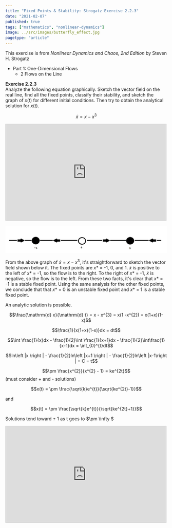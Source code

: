 ```yaml
---
title: "Fixed Points & Stability: Strogatz Exercise 2.2.3"
date: "2021-02-07"
published: true
tags: ["mathematics", "nonlinear-dynamics"]
image: ../src/images/butterfly_effect.jpg
pagetype: "article"
---
```


This exercise is from *Nonlinear Dynamics and Chaos, 2nd Edition* by Steven H. Strogatz

- Part 1: One-Dimensional Flows
  - 2 Flows on the Line


**Exercise 2.2.3**  
Analyze the following equation graphically. Sketch the vector field on the real line, find all the fixed points, classify their stability, and sketch the graph of $x(t)$ for different initial conditions. Then try to obtain the analytical solution for $x(t)$.

$$\dot {x} = x - x^{3}$$

<iframe src="https://www.desmos.com/calculator/ysouxtxafy?embed" width="500px" height="300px" style="border: 1px solid #ccc" frameborder=0></iframe>

![vector field](../src/images/vector_field_2-2-3.jpg)

From the above graph of $\dot {x} = x - x^{3}$, it's straightforward to sketch the vector field shown below it. The fixed points are $x*$ = -1, 0, and 1. $\dot {x}$ is positive to the left of $x*$ = -1, so the flow is to the right. To the right of $x*$ = -1, $\dot {x}$ is negative, so the flow is to the left. From these two facts, it's clear that $x*$ = -1 is a stable fixed point. Using the same analysis for the other fixed points, we conclude that that $x*$ = 0 is an unstable fixed point and $x*$ = 1 is a stable fixed point.

An analytic solution is possible.

$$\frac{\mathrm{d} x}{\mathrm{d} t} = x - x^{3} = x(1 -x^{2}) = x(1+x)(1-x)$$

$$\frac{1}{x(1+x)(1-x)}dx = dt$$

$$\int \frac{1}{x}dx - \frac{1}{2}\int \frac{1}{x+1}dx - \frac{1}{2}\int\frac{1}{x-1}dx = \int_{0}^{t}dt$$

$$ln\left |x  \right | - \frac{1}{2}ln\left |x+1 \right | - \frac{1}{2}ln\left |x-1\right | + C = t$$

$$\pm \frac{x^{2}}{x^{2} - 1} = ke^{2t}$$ (must consider + and - solutions)

$$x(t) = \pm \frac{\sqrt{k}e^{t}}{\sqrt{ke^{2t}-1}}$$

and

$$x(t) = \pm \frac{\sqrt{k}e^{t}}{\sqrt{ke^{2t}+1}}$$

Solutions tend toward $\pm \ 1$ as t goes to $\pm \infty $

<iframe src="https://www.desmos.com/calculator/rylvicwlql?embed" width="500px" height="300px" style="border: 1px solid #ccc" frameborder=0></iframe>

